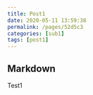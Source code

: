 ```yaml
---
title: Post1
date: 2020-05-11 13:59:38
permalink: /pages/52d5c3
categories: [sub1]
tags: [post1]
---
```


## Markdown
Test1